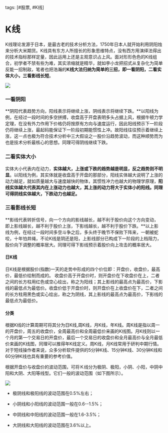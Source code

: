 tags: [#股票, #K线]

# K线

K线理论发源于日本，是最古老的技术分析方法，1750年日本人就开始利用阴阳烛来分析大米期货。K线具有东方人所擅长的形象思维特点，没有西方用演绎法得出的技术指标那样定量，因此运用上还是主观意识占上风。面对形形色色的K线组合，初学者不禁有些为难，其实浓缩就是精华，就如李小龙把招式从复杂化为简单反能一招制敌，笔者也把浩瀚的**K线大法归纳为简单的三招，即一看阴阳，二看实体大小，三看影线长短**。

![](https://gitee.com/sysker/picBed/raw/master/images/20200413223420.png)

### 一看阴阳

**阴阳代表趋势方向，阳线表示将继续上涨，阴线表示将继续下跌。**以阳线为例，在经过一段时间的多空拼搏，收盘高于开盘表明多头占据上风，根据牛顿力学定理，在没有外力作用下价格仍将按原有方向与速度运行，因此阳线预示下一阶段仍将继续上涨，最起码能保证下一阶段初期能惯性上冲。故阳线往往预示着继续上涨，这一点也极为符合技术分析中三大假设之一股价沿趋势波动，而这种顺势而为也是技术分析最核心的思想。同理可得阴线继续下跌。

### 二看实体大小

实体大小代表内在动力，**实体越大，上涨或下跌的趋势越是明显，反之趋势则不明显**。以阳线为例，其实体就是收盘高于开盘的那部分，阳线实体越大说明了上涨的动力越足，就如质量越大与速度越快的物体，其惯性冲力也越大的物理学原理，**阳线实体越大代表其内在上涨动力也越大，其上涨的动力将大于实体小的阳线。同理可得阴线实体越大，下跌动力也越足。**

### 三看影线长短

**影线代表转折信号，向一个方向的影线越长，越不利于股价向这个方向变动，即上影线越长，越不利于股价上涨，下影线越长，越不利于股价下跌。**以上影线为例，在经过一段时间多空斗争之后，多头终于晚节不保败下阵来，一朝被蛇咬，十年怕井绳，不论K线是阴还是阳，上影线部分已构成下一阶段的上档阻力，股价向下调整的概率居大。同理可得下影线预示着股价向上攻击的概率居大。

#### 日K线

日K线是根据股价(指数)一天的走势中形成的四个价位即：开盘价，收盘价，最高价，最低价绘制而成的。 收盘价高于开盘价时，则开盘价在下收盘价在上，二者之间的长方柱用红色或空心绘出，称之为阳线；其上影线的最高点为最高价，下影线的最低点为最低价。收盘价低于开盘价时，则开盘价在上收盘价在下，二者之间的长方柱用黑色或实心绘出，称之为阴线，其上影线的最高点为最高价，下影线的最低点为最低价。

#### 分类

根据K线的计算周期可将其分为日K线,周K线，月K线，年K线。周K线是指以周一的开盘价，周五的收盘价，全周最高价和全周最低价来画的K线图。月K线则以一个月的第一个交易日的开盘价，最后一个交易日的收盘价和全月最高价与全月最低价来画的K线图，同理可以推得年K线定义。周K线，月K线常用于研判中期行情。对于短线操作者来说，众多分析软件提供的5分钟K线、15分钟K线、30分钟K线和60分钟K线也具有重要的参考价值。

根据开盘价与收盘价的波动范围，可将Ｋ线分为极阴、极阳，小阴、小阳，中阴中阳和大阴、大阳等线型。它们一般的波动范围（如下图所示）。

![](https://gitee.com/sysker/picBed/raw/master/images/20200413225550.png)

- 极阴线和极阳线的波动范围在0.5%左右；

- 小阴线和小阳线的波动范围一般在0.6--1.5%；

- 中阴线和中阳线的波动范围一般在1.6-3.5%；

- 大阴线和大阳线的波动范围在3.6%以上。

  